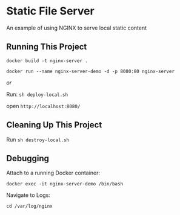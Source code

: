 # Static File Server

An example of using NGINX to serve local static content

## Running This Project

`docker build -t nginx-server .`

`docker run --name nginx-server-demo -d -p 8080:80 nginx-server`

_or_

Run: `sh deploy-local.sh`

open `http://localhost:8080/`

## Cleaning Up This Project

Run `sh destroy-local.sh`

## Debugging

Attach to a running Docker container:

`docker exec -it nginx-server-demo /bin/bash`

Navigate to Logs:

`cd /var/log/nginx`
